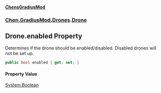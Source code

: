 
#### [ChensGradiusMod](index 'index')

### [Chen.GradiusMod.Drones](Y_iPobZkdIiJ9feSuBjDaQ 'Chen.GradiusMod.Drones').[Drone](o+an11PxrqGB40HSHXgvpQ 'Chen.GradiusMod.Drones.Drone')

## Drone.enabled Property
Determines if the drone should be enabled/disabled. Disabled drones will not be set up.  
```csharp
public bool enabled { get; set; }
```

#### Property Value
[System.Boolean](https://docs.microsoft.com/en-us/dotnet/api/System.Boolean 'System.Boolean')
